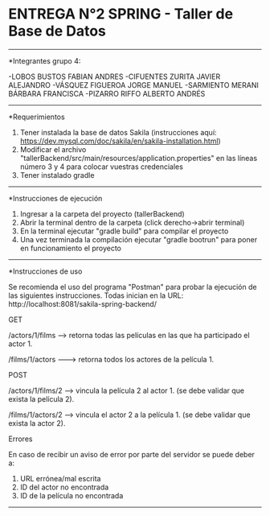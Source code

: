 # ENTREGA N°2 SPRING - Taller de Base de Datos #

--------------------------------------
*Integrantes grupo 4:

-LOBOS BUSTOS FABIAN ANDRES
-CIFUENTES ZURITA JAVIER ALEJANDRO
-VÁSQUEZ FIGUEROA JORGE MANUEL
-SARMIENTO MERANI BÁRBARA FRANCISCA
-PIZARRO RIFFO ALBERTO ANDRÉS

---------------------------------------
*Requerimientos

1. Tener instalada la base de datos Sakila (instrucciones aquí: https://dev.mysql.com/doc/sakila/en/sakila-installation.html)
2. Modificar el archivo "tallerBackend/src/main/resources/application.properties" en las líneas número 3 y 4 para colocar vuestras credenciales
3. Tener instalado gradle
---------------------------------------
*Instrucciones de ejecución 

1. Ingresar a la carpeta del proyecto (tallerBackend)
2. Abrir la terminal dentro de la carpeta (click derecho->abrir terminal)
3. En la terminal ejecutar "gradle build" para compilar el proyecto
4. Una vez terminada la compilación ejecutar "gradle bootrun" para poner en funcionamiento el proyecto
---------------------------------------
*Instrucciones de uso

Se recomienda el uso del programa "Postman" para probar la ejecución de las siguientes instrucciones. 
Todas inician en la URL: http://localhost:8081/sakila-spring-backend/

GET

/actors/1/films --> retorna todas las películas en las que ha participado el actor 1.

/films/1/actors ---> retorna todos los actores de la película 1.

POST

/actors/1/films/2 --> vincula la película 2 al actor 1. (se debe validar que exista la película 2).

/films/1/actors/2 --> vincula el actor 2 a la película 1. (se debe validar que exista la actor 2).

Errores

En caso de recibir un aviso de error por parte del servidor se puede deber a:

1. URL errónea/mal escrita
2. ID del actor no encontrada 
3. ID de la película no encontrada
-----------------------------------------
